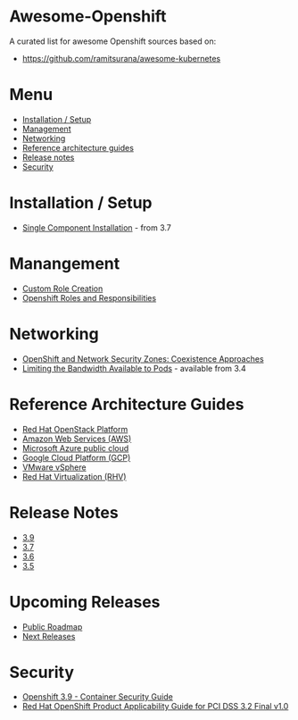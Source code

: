 Awesome-Openshift
=======================================================================

A curated list for awesome Openshift sources based on:
* https://github.com/ramitsurana/awesome-kubernetes

Menu
=======================================================================
* [Installation / Setup](#installation-or-setup)
* [Management](#management)
* [Networking](#networking)
* [Reference architecture guides](#reference-architecture-guides)
* [Release notes](#release-notes)
* [Security](#security) 

Installation / Setup
=======================================================================
* [Single Component Installation](https://docs.openshift.com/container-platform/3.9/install_config/install/advanced_install.html#running-the-advanced-installation-individual-components) -  from 3.7 

Manangement
=======================================================================
* [Custom Role Creation](http://v1.uncontained.io/playbooks/operationalizing/custom_role_creation.html)
* [Openshift Roles and Responsibilities](http://v1.uncontained.io/playbooks/fundamentals/openshift_roles_responsibilities.html)

Networking
=======================================================================
* [OpenShift and Network Security Zones: Coexistence Approaches](https://blog.openshift.com/openshift-and-network-security-zones-coexistence-approaches)
* [Limiting the Bandwidth Available to Pods](https://docs.openshift.com/container-platform/3.9/admin_guide/managing_pods.html#admin-guide-manage-pods-limit-bandwidth) - available from 3.4

Reference Architecture Guides
=======================================================================
* [Red Hat OpenStack Platform](https://access.redhat.com/documentation/en-us/reference_architectures/2018/html/deploying_and_managing_openshift_3.9_on_red_hat_openstack_platform_10/)
* [Amazon Web Services (AWS)](https://access.redhat.com/documentation/en-us/reference_architectures/2018/html/deploying_and_managing_openshift_3.9_on_amazon_web_services/)
* [Microsoft Azure public cloud](https://access.redhat.com/documentation/en-us/reference_architectures/2018/html/deploying_and_managing_openshift_3.9_on_azure/)
* [Google Cloud Platform (GCP)](https://access.redhat.com/documentation/en-us/reference_architectures/2018/html/deploying_and_managing_openshift_3.9_on_google_cloud_platform/)
* [VMware vSphere](https://access.redhat.com/documentation/en-us/reference_architectures/2018/html/deploying_and_managing_openshift_3.9_on_vmware_vsphere/)
* [Red Hat Virtualization (RHV)](https://access.redhat.com/documentation/en-us/reference_architectures/2018/pdf/deploying_and_managing_openshift_3.9_on_red_hat_virtualization_4/Reference_Architectures-2018-Deploying_and_Managing_OpenShift_3.9_on_Red_Hat_Virtualization_4-en-US.pdf)

Release Notes
=======================================================================
* [3.9](https://access.redhat.com/documentation/en-us/openshift_container_platform/3.9/html/release_notes/release-notes-ocp-3-9-release-notes)
* [3.7](https://access.redhat.com/documentation/en-us/openshift_container_platform/3.7/html/release_notes/release-notes-ocp-3-7-release-notes)
* [3.6](https://access.redhat.com/documentation/en-us/openshift_container_platform/3.6/html/release_notes/release-notes-ocp-3-6-release-notes)
* [3.5](https://access.redhat.com/documentation/en-us/openshift_container_platform/3.5/html/release_notes/release-notes-ocp-3-5-release-notes)

Upcoming Releases
=======================================================================
* [Public Roadmap](https://ci.openshift.redhat.com/roadmap_overview.html)
* [Next Releases](https://ci.openshift.redhat.com/releases_overview.html)

Security
=======================================================================
* [Openshift 3.9 - Container Security Guide](https://docs.openshift.com/container-platform/3.9/security/index.html)
* [Red Hat OpenShift Product Applicability Guide for PCI DSS 3.2 Final v1.0](https://www.redhat.com/cms/managed-files/cl-red-hat-openshift-product-applicability-guide-datasheet-f8620-201708-en.pdf)
